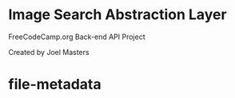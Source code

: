 Image Search Abstraction Layer
======================

FreeCodeCamp.org Back-end API Project

Created by Joel Masters
# file-metadata
